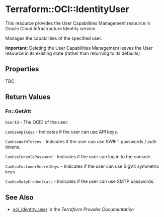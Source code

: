 # Terraform::OCI::IdentityUser

This resource provides the User Capabilities Management resource in Oracle Cloud Infrastructure Identity service.

Manages the capabilities of the specified user.

**Important:** Deleting the User Capabilities Management leaves the User resource in its existing state (rather than returning to its defaults)

## Properties

TBC

## Return Values

### Fn::GetAtt

`UserId` - The OCID of the user.

`CanUseApiKeys` - Indicates if the user can use API keys.

`CanUseAuthTokens` - Indicates if the user can use SWIFT passwords / auth tokens.

`CanUseConsolePassword` - Indicates if the user can log in to the console.

`CanUseCustomerSecretKeys` - Indicates if the user can use SigV4 symmetric keys.

`CanUseSmtpCredentials` - Indicates if the user can use SMTP passwords.

## See Also

* [oci_identity_user](https://www.terraform.io/docs/providers/oci/r/identity_user.html) in the _Terraform Provider Documentation_